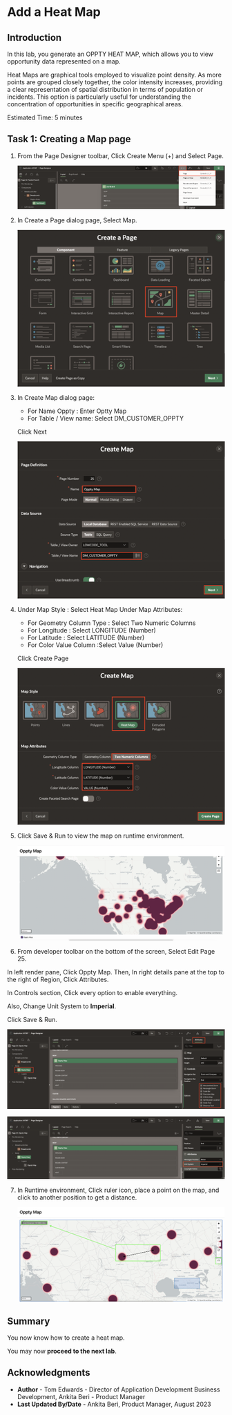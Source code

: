 # Add a Heat Map

## Introduction

In this lab, you generate an OPPTY HEAT MAP, which allows you to view opportunity data represented on a map.

Heat Maps are graphical tools employed to visualize point density. As more points are grouped closely together, the color intensity increases, providing a clear representation of spatial distribution in terms of population or incidents. This option is particularly useful for understanding the concentration of opportunities in specific geographical areas.

Estimated Time: 5 minutes

## Task 1: Creating a Map page

1. From the Page Designer toolbar, Click Create Menu (+) and Select Page.

    ![App Builder](images/create-map.png " ")


2.  In Create a Page dialog page, Select Map.

    ![App Builder](images/map-wizard.png " ")

3. In Create Map dialog page:
    - For Name Oppty : Enter Optty Map
    - For Table / View name: Select DM_CUSTOMER_OPPTY

   Click Next

    ![App Builder](images/map-wizard1.png " ")
4. Under Map Style : Select Heat Map
   Under Map Attributes:
      - For Geometry Column Type : Select Two Numeric Columns
      - For Longitude : Select LONGITUDE (Number)
      - For Latitude : Select LATITUDE (Number)
      - For Color Value Column :Select Value (Number)

   Click Create Page

   ![App Builder](images/map-wizard2.png " ")

5. Click Save & Run to view the map on runtime environment.

   ![App Builder](images/map-points.png " ")

6. From developer toolbar on the bottom of the screen, Select Edit Page 25.

 In left render pane, Click Oppty Map. Then, In right details pane at the top to the right of Region, Click Attributes.

 In Controls section, Click every option to enable everything.

 Also, Change Unit System to **Imperial**.

 Click Save & Run.

  ![App Builder](images/map-attributes.png " ")

  ![App Builder](images/map-attributes1.png " ")

7. In Runtime environment, Click ruler icon, place a point on the map, and click to another position to get a distance.

   ![App Builder](images/map-distance.png " ")

## Summary

You now know how to create a heat map.

You may now **proceed to the next lab**.   

## Acknowledgments
- **Author** - Tom Edwards - Director of Application Development Business Development, Ankita Beri - Product Manager
- **Last Updated By/Date** - Ankita Beri, Product Manager, August 2023   
